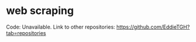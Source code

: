 # web scraping
Code: Unavailable. Link to other repositories: https://github.com/EddieTGH?tab=repositories
